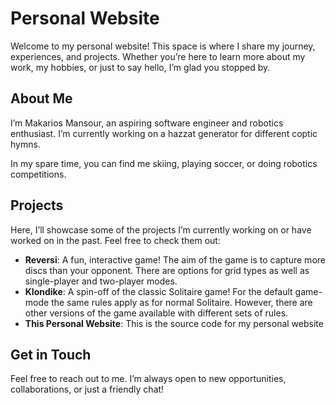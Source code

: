 # Personal Website

Welcome to my personal website! This space is where I share my journey, experiences, and projects. Whether you’re here to learn more about my work, my hobbies, or just to say hello, I’m glad you stopped by.

## About Me
I’m Makarios Mansour, an aspiring software engineer and robotics enthusiast. I’m currently working on a hazzat generator for different coptic hymns.  

In my spare time, you can find me skiing, playing soccer, or doing robotics competitions.

## Projects
Here, I’ll showcase some of the projects I’m currently working on or have worked on in the past. Feel free to check them out:

- **Reversi**: A fun, interactive game! The aim of the game is to capture more discs than your opponent. There are options for grid types as well as single-player and two-player modes.
- **Klondike**: A spin-off of the classic Solitaire game! For the default game-mode the same rules apply as for normal Solitaire. However, there are other versions of the game available with different sets of rules.
- **This Personal Website**: This is the source code for my personal website

## Get in Touch
Feel free to reach out to me. I’m always open to new opportunities, collaborations, or just a friendly chat!
